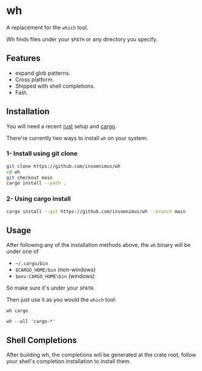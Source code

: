 # wh

A replacement for the `which` tool.

Wh finds files under your `$PATH` or any directory you specify.

## Features

-	expand glob patterns.
-	Cross platform.
-	Shipped with shell completions.
-	Fast.

## Installation

You will need a recent [rust](https://github.com/rust-lang/rust) setup and [cargo](https://github.com/rust-lang/cargo).

There're currently two ways to install `wh` on your system:

### 1- Install using git clone

```sh
git clone https://github.com/insomnimus/wh
cd wh
git checkout main
cargo install --path .
```

### 2- Using cargo install

```sh
cargo install --git https://github.com/insomnimus/wh --branch main
```

## Usage

After following any of the installation methods above, the `wh` binary will be under one of
-	`~/.cargo/bin`
-	`$CARGO_HOME/bin` (non-windows)
-	`$env:CARGO_HOME\bin` (windows)

So make sure it's under your `$PATH`.

Then just use it as you would the `which` tool:

`wh cargo`

`wh --all 'cargo-*'`

## Shell Completions

After building wh, the completions will be generated at the crate root, follow your shell's completion installation to install them.
